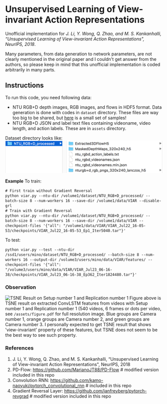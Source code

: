 # Unsupervised Learning of View-invariant Action Representations
Unofficial implementation for *J. Li, Y. Wong, Q. Zhao, and M. S. Kankanhalli, “Unsupervised Learning of View-invariant Action Representations", NeurIPS, 2018*.

Many parameters, from data generation to network parameters, are not clearly mentioned in the original paper and I couldn't get answer from the authors, so please keep in mind that this unofficial implementation is coded arbitrarily in many parts.

## Instructions
To run this code, you need following data:
- NTU RGB+D depth images, RGB images, and flows in HDF5 format. Data generation is done with codes in ```dataset``` directory. These files are way too big to be shared, but [here](https://d.pr/f/QVcYNG/iqaQJSFRIN) is a small set of samples!
- NTU RGB+D JSON and label text files containing videoname, video length, and action labels. These are in ```assets``` directory.

Dataset directory looks like:
![Dataset Directory Tree](/assets/dataset.png?raw=true "Dataset directory")

**Example**
To train:
```
# First train without Gradient Reversal
python viar.py --ntu-dir /volume1/dataset/NTU_RGB+D_processed/ --batch-size 8 --num-workers 16 --save-dir /volume1/data/VIAR --disable-grl
# Train with Gradient Reversal
python viar.py --ntu-dir /volume1/dataset/NTU_RGB+D_processed/ --batch-size 8 --num-workers 16 --save-dir /volume1/data/VIAR --checkpoint-files '{"all": "/volume1/data/VIAR/VIAR_Jul22_16-05-53/checkpoints/VIAR_Jul22_16-05-53_Ep1_Iter5040.tar"}' 
````
To test:
```
python viar.py --test --ntu-dir /ssd1/users/mino/dataset/NTU_RGB+D_processed/ --batch-size 8 --num-workers 16 --output-dir /volume3/users/mino/data/VIAR/features/ --checkpoint-files '{"all": "/volume3/users/mino/data/VIAR/VIAR_Jul23_06-16-38/checkpoints/VIAR_Jul23_06-16-38_Ep362_Iter1824480.tar"}'
```

### Observation
![TSNE Result on Setup number 1 and Replication number 1](/assets/figure.png?raw=true "TSNE Result")
Figure above is TSNE result on extracted ConvLSTM features from videos with Setup number 1 and Replication number 1 (540 videos, 6 frames or dots per video, see ```/assets/figure.pdf``` for full resolution image. Blue groups are Camera number 1, orange groups are Camera number 2, and green groups are Camera number 3.
I personally expected to get TSNE result that shows 'view-invariant' property of these features, but TSNE does not seem to be the best way to see such property.

### References
1. J. Li, Y. Wong, Q. Zhao, and M. S. Kankanhalli, “Unsupervised Learning of View-invariant Action Representations", NeurIPS, 2018
2. PD-Flow: https://github.com/MarianoJT88/PD-Flow # modified version included in this repo
2. Convolution RNN: https://github.com/kamo-naoyuki/pytorch_convolutional_rnn # included in this repo
3. Gradient Reversal Layer: https://github.com/janfreyberg/pytorch-revgrad # modified version included in this repo
